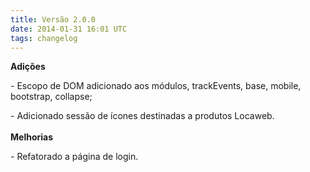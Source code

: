 ```yaml
---
title: Versão 2.0.0
date: 2014-01-31 16:01 UTC
tags: changelog
---
```


**Adições**

\- Escopo de DOM adicionado aos módulos, trackEvents, base, mobile, bootstrap, collapse;

\- Adicionado sessão de ícones destinadas a produtos Locaweb.
<br>
<br>
**Melhorias**

\- Refatorado a página de login.